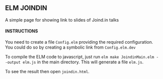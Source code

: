 ## ELM JOINDIN

A simple page for showing link to slides of Joind.in talks

#### INSTRUCTIONS

You need to create a file `Config.elm` providing the required configuration.
You could do so by creating a symbolic link from `Config.elm.dev`

To compile the ELM code to javascript, just run
`elm make JoindinMain.elm --output elm.js` in the main directory. This will
generate a file `elm.js`.

To see the result then open `joindin.html`.